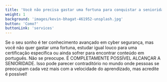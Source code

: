 ```yaml
---
title: 'Você não precisa gastar uma fortuna para conquistar a senioridade em segurança.'
weight: 1
background: 'images/kevin-bhagat-461952-unsplash.jpg'
button: 'Como?'
buttonLink: 'services'
---
```


Se o seu sonho é ter conhecimento avançado em cyber segurança, mas você não quer gastar uma fortuna, estudar igual louco para uma certificação específica ou ainda sofrer para encontrar conteúdo em português. Não se preocupe.
É COMPLETAMENTE POSSÍVEL ALCANÇAR A SENIORIDADE.
Isso pode parecer contraditório no mundo onde pessoas se preocupam cada vez mais com a velocidade do aprendizado, mas acredite é possível!